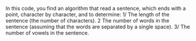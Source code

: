 In this code, you find an algorithm that read a sentence, which ends with a point, character by character, and to determine:
  1/ The length of the sentence (the number of characters).
  2 The number of words in the sentence (assuming that the words are separated by a single space).
  3/ The number of vowels in the sentence.

